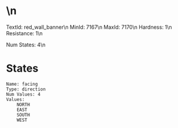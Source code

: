 # \n
TextId: red_wall_banner\n
MinId: 7167\n
MaxId: 7170\n
Hardness: 1\n
Resistance: 1\n

Num States: 4\n
# States
```
Name: facing
Type: direction
Num Values: 4
Values:
    NORTH
    EAST
    SOUTH
    WEST
```